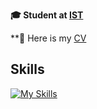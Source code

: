 **🎓 Student at [IST](https://tecnico.ulisboa.pt/pt/)**

**🔖 Here is my [CV](CV-English.pdf)


## Skills
[![My Skills](https://skillicons.dev/icons?i=anaconda,arduino,c,cpp,cmake,docker,figma,git,github,gitlab,grafana,java,octave,p5js,postgres,py,pytorch)](https://skillicons.dev)
